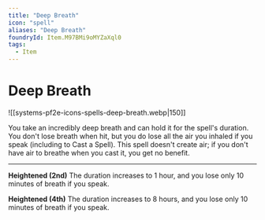 ```yaml
---
title: "Deep Breath"
icon: "spell"
aliases: "Deep Breath"
foundryId: Item.M97BMi9oMYZaXql0
tags:
  - Item
---
```


# Deep Breath
![[systems-pf2e-icons-spells-deep-breath.webp|150]]

You take an incredibly deep breath and can hold it for the spell's duration. You don't lose breath when hit, but you do lose all the air you inhaled if you speak (including to Cast a Spell). This spell doesn't create air; if you don't have air to breathe when you cast it, you get no benefit.

* * *

**Heightened (2nd)** The duration increases to 1 hour, and you lose only 10 minutes of breath if you speak.

**Heightened (4th)** The duration increases to 8 hours, and you lose only 10 minutes of breath if you speak.
